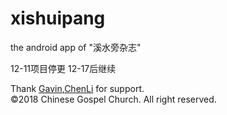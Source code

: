 # xishuipang
the android app of "溪水旁杂志"

12-11项目停更
12-17后继续

Thank [Gavin](https://github.com/sx2gavin),[ChenLi](https://github.com/chenli888) for support.<br>
©2018 Chinese Gospel Church. All right reserved.
